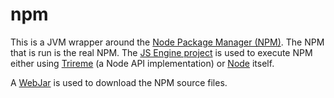 npm
===

This is a JVM wrapper around the [Node Package Manager (NPM)](http://npmjs.org).
The NPM that is run is the real NPM. The [JS Engine project](http://githubc.com/typesafe/js-engine) is
used to execute NPM either using [Trireme](https://github.com/apigee/trireme#trireme)
(a Node API implementation) or [Node](http://nodejs.org) itself.

A [WebJar](http://www.webjars.org/) is used to download the NPM source files.